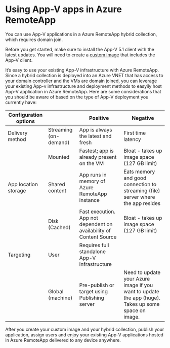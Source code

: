 <properties 
    pageTitle="Using App-V apps with Azure RemoteApp| Microsoft Azure" 
    description="Learn how to use App-V apps in Azure RemoteApp." 
    services="remoteapp" 
    documentationCenter="" 
    authors="ericorman" 
    manager="mbaldwin" />

<tags 
    ms.service="remoteapp" 
    ms.workload="compute" 
    ms.tgt_pltfrm="na" 
    ms.devlang="na" 
    ms.topic="article" 
    ms.date="10/19/2015" 
    ms.author="elizapo" />



# Using App-V apps in Azure RemoteApp

You can use App-V applications in a Azure RemoteApp hybrid collection, which requires domain join.

Before you get started, make sure to install the App-V 5.1 client with the latest updates. You will need to create a [custom image](remoteapp-create-custom-image.md) that includes the App-V client.  

It’s easy to use your existing App-V infrastructure with Azure RemoteApp. Since a hybrid collection is deployed into an Azure VNET that has access to your domain controller and the VMs are domain joined, you can leverage your existing App-v infrastructure and deployment methods to easyily host App-V application in Azure RemoteApp. Here are some considerations that you should be aware of based on the type of App-V deployment you currently have:

| Configuration options |                       | Positive                                                               | Negative                                                                                              |
|-----------------------|-----------------------|------------------------------------------------------------------------|-------------------------------------------------------------------------------------------------------|
| Delivery method       | Streaming (on-demand) | App is always the latest and fresh                                     | First time latency                                                                                    |
|                       | Mounted               | Fastest; app is already present on the VM                              | Bloat - takes up image space (127 GB limit)                                                           |
| App location storage  | Shared content        | App runs in memory of Azure RemoteApp instance                         | Eats memory and good connection to streaming (file) server where the app resides                      |
|                       | Disk (Cached)         | Fast execution. App not dependent on availability of Content Source | Bloat - takes up image space (127 GB limit)                                                           |
| Targeting             | User                  | Requires full standalone App-V infrastructure                          |                                                                                                       |
|                       | Global (machine)      |  Pre-publish or target using Publishing server                         |  Need to update your Azure image if you want to update the app (huge). Takes up some space on image. |

 After you create your custom image and your hybrid collection, publish your application, assign users and enjoy your existing App-V applications hosted in Azure RemoteApp delivered to any device anywhere. 



